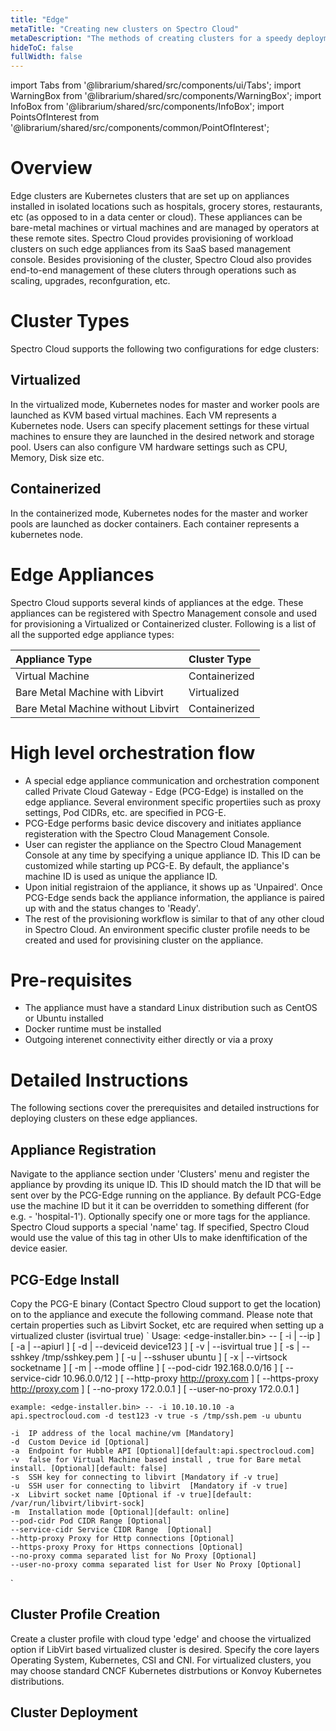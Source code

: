 ```yaml
---
title: "Edge"
metaTitle: "Creating new clusters on Spectro Cloud"
metaDescription: "The methods of creating clusters for a speedy deployment on any CSP"
hideToC: false
fullWidth: false
---
```


import Tabs from '@librarium/shared/src/components/ui/Tabs';
import WarningBox from '@librarium/shared/src/components/WarningBox';
import InfoBox from '@librarium/shared/src/components/InfoBox';
import PointsOfInterest from '@librarium/shared/src/components/common/PointOfInterest';



# Overview

Edge clusters are Kubernetes clusters that are set up on appliances installed in isolated locations such as hospitals, grocery stores, restaurants, etc  (as opposed to in a data center or cloud). These appliances can be bare-metal machines or virtual machines and are managed by operators at these remote sites. Spectro Cloud provides provisioning of workload clusters on such edge appliances from its SaaS based management console. Besides provisioning of the cluster, Spectro Cloud also provides end-to-end management of these cluters through operations such as scaling, upgrades, reconfguration, etc.

# Cluster Types

Spectro Cloud supports the following two configurations for edge clusters:

## Virtualized

In the virtualized mode, Kubernetes nodes for master and worker pools are launched as KVM based virtual machines. Each VM represents a Kubernetes node. Users can specify placement settings for these virtual machines to ensure they are launched in the desired network and storage pool. Users can also configure VM hardware settings such as CPU, Memory, Disk size etc.

## Containerized

In the containerized mode, Kubernetes nodes for the master and worker pools are launched as docker containers. Each container represents a kubernetes node.

# Edge Appliances

Spectro Cloud supports several kinds of appliances at the edge. These appliances can be registered with Spectro Management console and used for provisioning a Virtualized or Containerized cluster. Following is a list of all the supported edge appliance types:

| Appliance Type                            | Cluster Type     | 
| :-------------                            | :----------      | 
| Virtual Machine                           | Containerized    | 
| Bare Metal Machine with Libvirt           | Virtualized      | 
| Bare Metal Machine without Libvirt        | Containerized    | 


# High level orchestration flow

* A special edge appliance communication and orchestration component called Private Cloud Gateway - Edge (PCG-Edge)
is installed on the edge appliance. Several environment specific propertiies such as proxy settings, Pod CIDRs, etc. are specified in PCG-E.
* PCG-Edge performs basic device discovery and initiates appliance registeration with the Spectro Cloud Management Console.
* User can register the appliance on the Spectro Cloud Management Console at any time by specifying a unique appliance ID. This ID can be customized while starting up PCG-E. By default, the appliance's machine ID is used as unique the appliance ID.
* Upon initial registraion of the appliance, it shows up as 'Unpaired'. Once PCG-Edge sends back the appliance information, the appliance is paired up with and the status changes to 'Ready'.
* The rest of the provisioning workflow is similar to that of any other cloud in Spectro Cloud. An environment specific cluster profile needs to be created and used for provisining cluster on the appliance. 


# Pre-requisites

* The appliance must have a standard Linux distribution such as CentOS or Ubuntu installed
* Docker runtime must be installed
* Outgoing interenet connectivity either directly or via a proxy


# Detailed Instructions

The following sections cover the prerequisites and detailed instructions for deploying clusters on these edge appliances.

## Appliance Registration
Navigate to the appliance section under 'Clusters' menu and register the appliance by provding its unique ID. This ID should match the ID that will be sent over by the PCG-Edge running on the appliance. By default PCG-Edge use the machine ID but it it can be overridden to something different (for e.g. - 'hospital-1'). Optionally specify one or more tags for the appliance. Spectro Cloud supports a special 'name' tag. If specified, Spectro Cloud would use the value of this tag in other UIs to make idenftification of the device easier.


## PCG-Edge Install
Copy the PCG-E binary (Contact Spectro Cloud support to get the location) on to the appliance and execute the following command. Please note that certain properties such as Libvirt Socket, etc are required when setting up a virtualized cluster (isvirtual true)
`
Usage: <edge-installer.bin> -- [ -i | --ip ] [ -a | --apiurl ]
                        [ -d | --deviceid device123 ]
                        [ -v | --isvirtual true ] 
                        [ -s | --sshkey /tmp/sshkey.pem ]
                        [ -u | --sshuser ubuntu ]
                        [ -x | --virtsock socketname ]
                        [ -m | --mode offline ]
                        [ --pod-cidr 192.168.0.0/16 ]
                        [ --service-cidr 10.96.0.0/12 ]
                        [ --http-proxy http://proxy.com ]
                        [ --https-proxy http://proxy.com ]
                        [ --no-proxy 172.0.0.1 ]
                        [ --user-no-proxy 172.0.0.1 ]
			
	example: <edge-installer.bin> -- -i 10.10.10.10 -a api.spectrocloud.com -d test123 -v true -s /tmp/ssh.pem -u ubuntu 
	
	-i  IP address of the local machine/vm [Mandatory]
	-d  Custom Device id [Optional]
	-a  Endpoint for Hubble API [Optional][default:api.spectrocloud.com]
	-v  false for Virtual Machine based install , true for Bare metal install. [Optional][default: false]
	-s  SSH key for connecting to libvirt [Mandatory if -v true]
	-u  SSH user for connecting to libvirt  [Mandatory if -v true] 
	-x  Libvirt socket name [Optional if -v true][default: /var/run/libvirt/libvirt-sock] 	
	-m  Installation mode [Optional][default: online]
	--pod-cidr Pod CIDR Range [Optional]
	--service-cidr Service CIDR Range  [Optional]
	--http-proxy Proxy for Http connections [Optional]
	--https-proxy Proxy for Https connections [Optional]
	--no-proxy comma separated list for No Proxy [Optional]
	--user-no-proxy comma separated list for User No Proxy [Optional]

`

## Cluster Profile Creation

Create a cluster profile with cloud type 'edge' and choose the virtualized option if LibVirt based virtualized cluster is desired. Specify the core layers  Operating System, Kubernetes, CSI and CNI. For virtualized clusters, you may choose standard CNCF Kubernetes distrbutions or Konvoy Kubernetes distributions.


## Cluster Deployment
